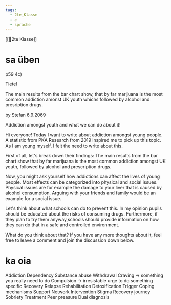 ```yaml
---
tags:
  - 2te_Klasse
  - e
  - sprache
---
```

[[🥲2te Klasse]]

# sa üben

p59 4c)

Tietel

The main results from the bar chart show, that by far marijuana is the most common addiction amonst UK youth whichs followed by alcohol and presription drugs.

by Stefan 
6.9.2069

Addiction amongst youth and what we can do about it!

Hi everyone!
Today I want to write about addiction amongst young people. A statistic from PKA Research from 2019 inspired me to pick up this topic. As I am young myself, I felt the need to write about this.

First of all, let's break down their findings: The main results from the bar chart show that by far marijuana is the most common addiction amongst UK youth, followed by alcohol and prescription drugs.

Now, you might ask yourself how addictions can affect the lives of young people. Most effects can be categorized into physical and social issues. Physical issues are for example the damage to your liver that is caused by alcohol consumption. Arguing with your friends and family would be an example for a social issue.

Let's think about what schools can do to prevent this. In my opinion pupils should be educated about the risks of consuming drugs. Furthermore, if they plan to try them anyway,schools should provide information on how they can do that in a safe and controlled environment. 

What do you think about that? If you have any more thoughts about it, feel free to leave a comment and join the discussion down below.



# ka oia

Addiction 
Dependency 
Substance abuse 
Withdrawal
Craving → something you really need to do 
Compulsion → irresistable urge to do something specific
Recovery 
Relapse 
Rehabilitation 
Detoxification 
Trigger 
Coping mechanisms 
Support Network 
Intervention
Stigma
Recovery journey
Sobriety
Treatment
Peer preasure 
Dual diagnosis 